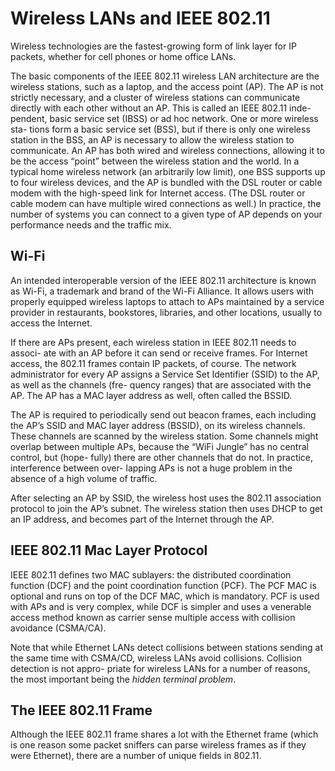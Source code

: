# Wireless LANs and IEEE 802.11

Wireless technologies are the fastest-growing form of link layer for IP packets, whether for cell phones or home office LANs.

The basic components of the IEEE 802.11 wireless LAN architecture are the wireless stations, such as a laptop, and the access point (AP). The AP is not strictly necessary, and a cluster of wireless stations can communicate directly with each other without an AP. This is called an IEEE 802.11 inde- pendent, basic service set (IBSS) or ad hoc network. One or more wireless sta- tions form a basic service set (BSS), but if there is only one wireless station in the BSS, an AP is necessary to allow the wireless station to communicate. An AP has both wired and wireless connections, allowing it to be the access “point” between the wireless station and the world. In a typical home wireless network (an arbitrarily low limit), one BSS supports up to four wireless devices, and the AP is bundled with the DSL router or cable modem with the high-speed link for Internet access. (The DSL router or cable modem can have multiple wired connections as well.) In practice, the number of systems you can connect to a given type of AP depends on your performance needs and the traffic mix.

## Wi-Fi

An intended interoperable version of the IEEE 802.11 architecture is known as Wi-Fi, a trademark and brand of the Wi-Fi Alliance. It allows users with properly equipped wireless laptops to attach to APs maintained by a service provider in restaurants, bookstores, libraries, and other locations, usually to access the Internet.

If there are APs present, each wireless station in IEEE 802.11 needs to associ- ate with an AP before it can send or receive frames. For Internet access, the 802.11 frames contain IP packets, of course. The network administrator for every AP assigns a Service Set Identifier (SSID) to the AP, as well as the channels (fre- quency ranges) that are associated with the AP. The AP has a MAC layer address as well, often called the BSSID.

The AP is required to periodically send out beacon frames, each including the AP’s SSID and MAC layer address (BSSID), on its wireless channels. These channels are scanned by the wireless station. Some channels might overlap between multiple APs, because the “WiFi Jungle” has no central control, but (hope- fully) there are other channels that do not. In practice, interference between over- lapping APs is not a huge problem in the absence of a high volume of traffic.

After selecting an AP by SSID, the wireless host uses the 802.11 association protocol to join the AP’s subnet. The wireless station then uses DHCP to get an IP address, and becomes part of the Internet through the AP.

## IEEE 802.11 Mac Layer Protocol

IEEE 802.11 defines two MAC sublayers: the distributed coordination function (DCF) and the point coordination function (PCF). The PCF MAC is optional and runs on top of the DCF MAC, which is mandatory. PCF is used with APs and is very complex, while DCF is simpler and uses a venerable access method known as carrier sense multiple access with collision avoidance (CSMA/CA).

Note that while Ethernet LANs detect collisions between stations sending at the same time with CSMA/CD, wireless LANs avoid collisions. Collision detection is not appro- priate for wireless LANs for a number of reasons, the most important being the _hidden terminal problem_.

## The IEEE 802.11 Frame

Although the IEEE 802.11 frame shares a lot with the Ethernet frame (which is one reason some packet sniffers can parse wireless frames as if they were Ethernet), there are a number of unique fields in 802.11.
